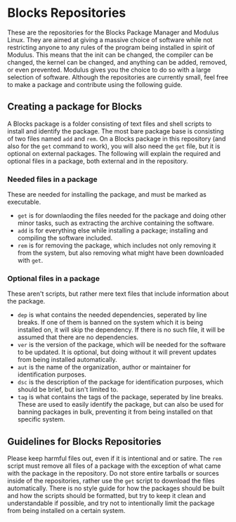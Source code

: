 # Blocks Repositories
These are the repositories for the Blocks Package Manager and Modulus Linux. They are aimed at giving a massive choice of software while not restricting anyone to any rules of the program being installed in spirit of Modulus. This means that the init can be changed, the compiler can be changed, the kernel can be changed, and anything can be added, removed, or even prevented. Modulus gives you the choice to do so with a large selection of software. Although the repositories are currently small, feel free to make a package and contribute using the following guide.

## Creating a package for Blocks
A Blocks package is a folder consisting of text files and shell scripts to install and identify the package. The most bare package base is consisting of two files named ` add ` and `rem`. On a Blocks package in this repository (and also for the `get` command to work), you will also need the `get` file, but it is optional on external packages. The following will explain the required and optional files in a package, both external and in the repository.

### Needed files in a package
These are needed for installing the package, and must be marked as executable.
* `get` is for downlaoding the files needed for the package and doing other minor tasks, such as extracting the archive containing the software. 
* `add` is for everything else while installing a package; installing and compiling the software included.
* `rem` is for removing the package, which includes not only removing it from the system, but also removing what might have been downloaded with `get`.

### Optional files in a package
These aren't scripts, but rather mere text files that include information about the package.
* `dep` is what contains the needed dependencies, seperated by line breaks. If one of them is banned on the system which it is being installed on, it will skip the dependency. If there is no such file, it will be assumed that there are no dependencies.
* `ver` is the version of the package, which will be needed for the software to be updated. It is optional, but doing without it will prevent updates from being installed automatically.
* `aut` is the name of the organization, author or maintainer for identification purposes.
* `dsc` is the description of the package for identification purposes, which should be brief, but isn't limited to.
* `tag` is what contains the tags of the package, seperated by line breaks. These are used to easily identify the package, but can also be used for banning packages in bulk, preventing it from being installed on that specific system.

## Guidelines for Blocks Repositories
Please keep harmful files out, even if it is intentional and or satire. The `rem` script must remove all files of a package with the exception of what came with the package in the repository. Do not store entire tarballs or sources inside of the repositories, rather use the `get` script to download the files automatically. There is no style guide for how the packages should be built and how the scripts should be formatted, but try to keep it clean and understandable if possible, and try not to intentionally limit the package from being installed on a certain system.
